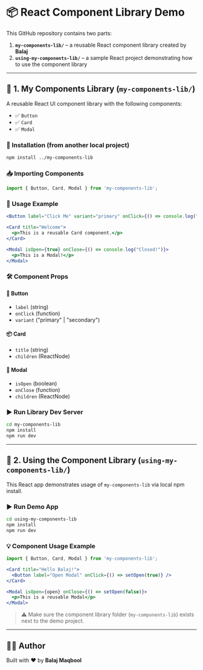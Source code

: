 # 📦 React Component Library Demo

This GitHub repository contains two parts:

1. **`my-components-lib/`** – a reusable React component library created by **Balaj**
2. **`using-my-components-lib/`** – a sample React project demonstrating how to use the component library

---

## 📁 1. My Components Library (`my-components-lib/`)

A reusable React UI component library with the following components:

- ✅ `Button`
- ✅ `Card`
- ✅ `Modal`

### 🔧 Installation (from another local project)
```bash
npm install ../my-components-lib
```

### 📥 Importing Components
```js
import { Button, Card, Modal } from 'my-components-lib';
```

### 🧪 Usage Example
```jsx
<Button label="Click Me" variant="primary" onClick={() => console.log("Clicked!")} />

<Card title="Welcome">
  <p>This is a reusable Card component.</p>
</Card>

<Modal isOpen={true} onClose={() => console.log("Closed!")}>
  <p>This is a Modal!</p>
</Modal>
```

### 🛠 Component Props

#### 🔘 Button
- `label` (string)
- `onClick` (function)
- `variant` ("primary" | "secondary")

#### 📦 Card
- `title` (string)
- `children` (ReactNode)

#### 💬 Modal
- `isOpen` (boolean)
- `onClose` (function)
- `children` (ReactNode)

### ▶️ Run Library Dev Server
```bash
cd my-components-lib
npm install
npm run dev
```

---

## 📁 2. Using the Component Library (`using-my-components-lib/`)

This React app demonstrates usage of `my-components-lib` via local npm install.

### ▶️ Run Demo App
```bash
cd using-my-components-lib
npm install
npm run dev
```

### 💡 Component Usage Example
```jsx
import { Button, Card, Modal } from 'my-components-lib';

<Card title="Hello Balaj!">
  <Button label="Open Modal" onClick={() => setOpen(true)} />
</Card>

<Modal isOpen={open} onClose={() => setOpen(false)}>
  <p>This is a reusable Modal</p>
</Modal>
```

> ⚠️ Make sure the component library folder (`my-components-lib`) exists next to the demo project.

---

## 👨‍💻 Author

Built with ❤️ by **Balaj Maqbool**
